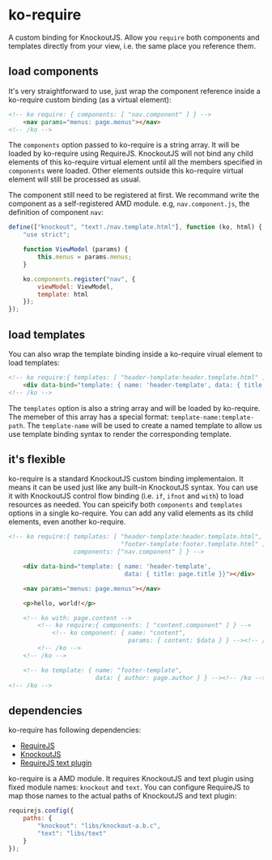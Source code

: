 # ko-require
A custom binding for KnockoutJS. Allow you `require` both components and templates directly from your view, i.e. the same place you reference them.

## load components

It's very straightforward to use, just wrap the component reference inside a ko-require custom binding (as a virtual element):
```html
<!-- ko require: { components: [ "nav.component" ] } -->
    <nav params="menus: page.menus"></nav>
<!-- /ko -->
```
The `components` option passed to ko-require is a string array. It will be loaded by ko-require using RequireJS. KnockoutJS will not bind any child elements of this ko-require virtual element until all the members specified in `components` were loaded. Other elements outside this ko-require virtual element will still be processed as usual.

The component still need to be registered at first. We recommand write the component as a self-registered AMD module. e.g, `nav.component.js`, the definition of component `nav`:
```javascript
define(["knockout", "text!./nav.template.html"], function (ko, html) {
    "use strict";

    function ViewModel (params) {
        this.menus = params.menus;
    }

    ko.components.register("nav", {
        viewModel: ViewModel,
        template: html
    });
});
```

## load templates

You can also wrap the template binding inside a ko-require virual element to load templates:
```html
<!-- ko require:{ templates: [ "header-template:header.template.html" ] } -->
    <div data-bind="template: { name: 'header-template', data: { title: page.title } }"></div>
<!-- /ko -->
```
The `templates` option is also a string array and will be loaded by ko-require. The memeber of this array has a special format: `template-name:template-path`. The `template-name` will be used to create a named template to allow us use template binding syntax to render the corresponding template.

## it's flexible

ko-require is a standard KnockoutJS custom binding implementaion. It means it can be used just like any built-in KnockoutJS syntax. You can use it with KnockoutJS control flow binding (i.e. `if`, `ifnot` and `with`) to load resources as needed. You can speicify both `components` and `templates` options in a single ko-require. You can add any valid elements as its child elements, even another ko-require.
```html
<!-- ko require:{ templates: [ "header-template:header.template.html",
                               "footer-template:footer.template.html" ],
                  components: ["nav.component" ] } -->

    <div data-bind="template: { name: 'header-template',
                                data: { title: page.title }}"></div>

    <nav params="menus: page.menus"></nav>

    <p>hello, world!</p>

    <!-- ko with: page.content -->
        <!-- ko require:{ components: [ "content.component" ] } -->
            <!-- ko component: { name: "content",
                                 params: { content: $data } } --><!-- /ko -->
        <!-- /ko -->
    <!-- /ko -->

    <!-- ko template: { name: "footer-template",
                        data: { author: page.author } } --><!-- /ko -->
<!-- /ko -->
```

## dependencies

ko-require has following dependencies:
* [RequireJS](http://requirejs.org)
* [KnockoutJS](http://knockoutjs.com)
* [RequireJS text plugin](https://github.com/requirejs/text)

ko-require is a AMD module. It requires KnockoutJS and text plugin using fixed module names: `knockout` and `text`. You can configure RequireJS to map those names to the actual paths of KnockoutJS and text plugin:
```javascript
requirejs.config({
    paths: {
        "knockout": "libs/knockout-a.b.c",
        "text": "libs/text"
    }
});
```
